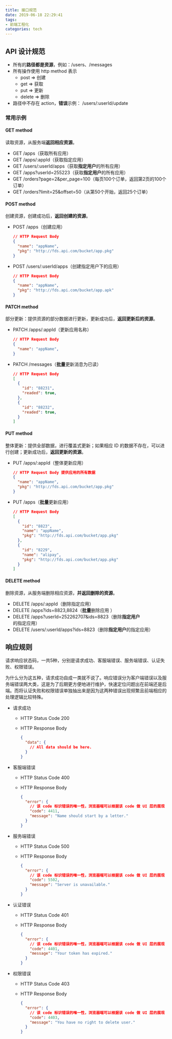 ```yaml
---
title: 接口规范
date: 2019-06-18 22:29:41
tags:
- 前端工程化
categories: tech
---
```

## API 设计规范
* 所有的**路径都是资源**，例如：/users、/messages
* 所有操作使用 http method 表示
  * post => 创建
  * get => 获取
  * put => 更新
  * delete => 删除
* 路径中不存在 action，**错误**示例： /users/:userId/update
<!-- more -->
### 常用示例
#### GET method
  读取资源，从服务端**返回相应资源**。

  * GET /apps（获取所有应用）
  * GET /apps/:appId（获取指定应用）
  * GET /users/:userId/apps（获取**指定用户**的所有应用）
  * GET /apps?userId=255223（获取**指定用户**的所有应用）
  * GET /orders?page=2&per_page=100（每页100个订单，返回第2页的100个订单）
  * GET /orders?limit=25&offset=50（从第50个开始，返回25个订单）

#### POST method
  创建资源，创建成功后，**返回创建的资源**。

  * POST /apps（创建应用）
    ```json
    // HTTP Request Body
    {
      "name": "appName",
      "pkg": "http://fds.api.com/bucket/app.pkg"
    }
    ```

  * POST /users/:userId/apps（创建指定用户下的应用）
    ```json
    // HTTP Request Body
    {
      "name": "appName",
      "pkg": "http://fds.api.com/bucket/app.apk"
    }
    ```

#### PATCH method 
  部分更新：提供资源的部分数据进行更新，更新成功后，**返回更新后的资源**。

  * PATCH /apps/:appId（更新应用名称）
    ```json
    // HTTP Request Body
    {
      "name": "appName",
    }
    ```

  * PATCH /messages（**批量**更新消息为已读）
    ```json
    // HTTP Request Body
    [
      {
        "id": "88231",
        "readed": true,
      },
      {
        "id": "88232",
        "readed": true,
      }  
    ]
    ```

#### PUT method
  整体更新：提供全部数据，进行覆盖式更新；如果相应 ID 的数据不存在，可以进行创建；更新成功后，**返回更新的资源**。

  * PUT /apps/:appId（整体更新应用）
    ```json
    // HTTP Request Body 提供应用的所有数据
    {
      "name": "appName",
      "pkg": "http://fds.api.com/bucket/app.pkg"
    }
    ```

  * PUT /apps（**批量**更新应用）
    ```json
    // HTTP Request Body
    [
      {
        "id": "8823",
        "name": "appName",
        "pkg": "http://fds.api.com/bucket/app.pkg"
      },
      {
        "id": "8229",
        "name": "alipay",
        "pkg": "http://fds.api.com/bucket/app.pkg"
      }  
    ]
    ```

#### DELETE method
  删除资源，从服务端删除相应资源，**并返回删除的资源**。

  * DELETE /apps/:appId（删除指定应用）
  * DELETE /apps?ids=8823,8824（**批量**删除应用  ）
  * DELETE /apps?userId=252262707&ids=8823（删除**指定用户**的指定应用）
  * DELETE /users/:userId/apps?ids=8823（删除**指定用户**的指定应用）

## 响应规则

请求响应状态码，一共5种，分别是请求成功、客服端错误、服务端错误、认证失败、权限错误。

为什么分为这五种，请求成功自成一类就不说了。响应错误分为客户端错误以及服务端错误两大类，这是为了后期更方便地进行维护，快速定位问题出在前端还是后端。而将认证失败和权限错误单独抽出来是因为这两种错误出现频繁且前端相应的处理逻辑比较特殊。

* 请求成功
  * HTTP Status Code 200
  * HTTP Response Body

    ```json
    {
      "data": {
        // All data should be here.
      }
    }
    ```

* 客服端错误
  * HTTP Status Code 400
  * HTTP Response Body

    ```json
    {
      "error": {
        // 该 code 标识错误的唯一性，浏览器端可以根据该 code 做 UI 层的展现
        "code": 4411,
        "message": "Name should start by a letter."   
      }
    }
    ```

* 服务端错误
  * HTTP Status Code 500
  * HTTP Response Body

    ```json
    {
      "error": {
        // 该 code 标识错误的唯一性，浏览器端可以根据该 code 做 UI 层的展现
        "code": 5502,
        "message": "Server is unavailable."   
      }
    }
    ```

* 认证错误
  * HTTP Status Code 401
  * HTTP Response Body

    ```json
    {
      "error": {
        // 该 code 标识错误的唯一性，浏览器端可以根据该 code 做 UI 层的展现
        "code": 4401,
        "message": "Your token has expired."   
      }
    }
    ```

* 权限错误
  * HTTP Status Code 403
  * HTTP Response Body
  
    ```json
    {
      "error": {
        // 该 code 标识错误的唯一性，浏览器端可以根据该 code 做 UI 层的展现
        "code": 4403,
        "message": "You have no right to delete user."
      }
    }
    ```
